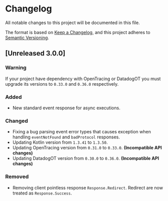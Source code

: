 # Changelog

All notable changes to this project will be documented in this file.

The format is based on [Keep a Changelog](https://keepachangelog.com/en/1.0.0/),
and this project adheres to [Semantic Versioning](https://semver.org/spec/v2.0.0.html).

## [Unreleased 3.0.0] 

### Warning

If your project have dependency with OpenTracing or DatadogOT you must upgrade its versions to `0.33.0` and `0.36.0` 
respectively.

### Added

- New standard event response for async executions.

### Changed

- Fixing a bug parsing event error types that causes exception when handling `eventNotFound` and `badProtocol` responses.
- Updating Kotlin version from `1.3.41` to `1.3.50`.
- Updating OpenTracing version from `0.31.0` to `0.33.0`. **(Incompatible API changes)**
- Updating DatadogOT version from `0.30.0` to `0.36.0`. **(Incompatible API changes)**

### Removed

- Removing client pointless response `Response.Redirect`. Redirect are now treated as `Response.Success`.
